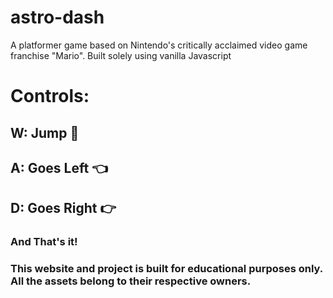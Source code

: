 # astro-dash
A platformer game based on Nintendo's critically acclaimed video game franchise "Mario". Built solely using vanilla Javascript

# Controls:
## W: Jump 🦘
## A: Goes Left 👈
## D: Goes Right 👉

### And That's it!

### This website and project is built for educational purposes only. All the assets belong to their respective owners.
